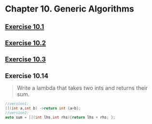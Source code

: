 # Chapter 10. Generic Algorithms

## [Exercise 10.1](https://github.com/Direct-Leo/CppPrimer/blob/main/ch10/ex10_1.cpp)

## [Exercise 10.2](https://github.com/Direct-Leo/CppPrimer/blob/main/ch10/ex10_2.cpp)

## [Exercise 10.3](https://github.com/Direct-Leo/CppPrimer/blob/main/ch10/ex10_3.cpp)

## Exercise 10.14

> <font size=4>Write a lambda that takes two ints and returns their sum.</font>

```c++
//version1:
[](int a,int b) ->return int {a+b};
//version2:
auto sum = [](int lhs,int rhs){return lhs + rhs; };
```

